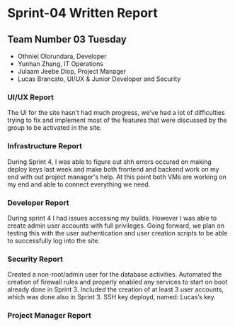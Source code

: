 # Sprint-04 Written Report

## Team Number 03 Tuesday

* Othniel Olorundara, Developer
* Yunhan Zhang, IT Operations
* Julaam Jeebe Diop, Project Manager
* Lucas Brancato, UI/UX & Junior Developer and Security

### UI/UX Report
The UI for the site hasn’t had much progress, we’ve had a lot of difficulties trying to fix and implement most of the features that were discussed by the group to be activated in the site.


### Infrastructure Report
During Sprint 4, I was able to figure out shh errors occured on making deploy keys last week and make both frontend and backend work on my end with out project manager's help. At this point both VMs are working on my end and able to connect everything we need.


### Developer Report
During sprint 4 I had issues accessing my builds. However I was able to create admin user accounts with full privileges. Going forward, we plan on testing this with the user authentication and user creation scripts to be able to successfully log into the site.

### Security Report
Created a non-root/admin user for the database activities. Automated the creation of firewall rules and properly enabled any services to start on boot already done in Sprint 3.
Included the creation of at least 3 user accounts, which was done also in Sprint 3.
SSH key deployd, named: Lucas’s key.

### Project Manager Report
